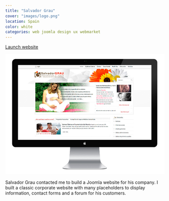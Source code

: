 ```yaml
---
title: "Salvador Grau"
cover: "images/logo.png"
location: Spain
color: white
categories: web joomla design ux webmarket
---
```


<p class="align-center">
<a class="btn" href="http://www.salvadorgrau.com/" target="_blank">Launch website</a>
</p>

![](./images/1.jpg)

Salvador Grau contacted me to build a Joomla website for his company. I built a classic corporate website with many placeholders to display information, contact forms and a forum for his customers.

